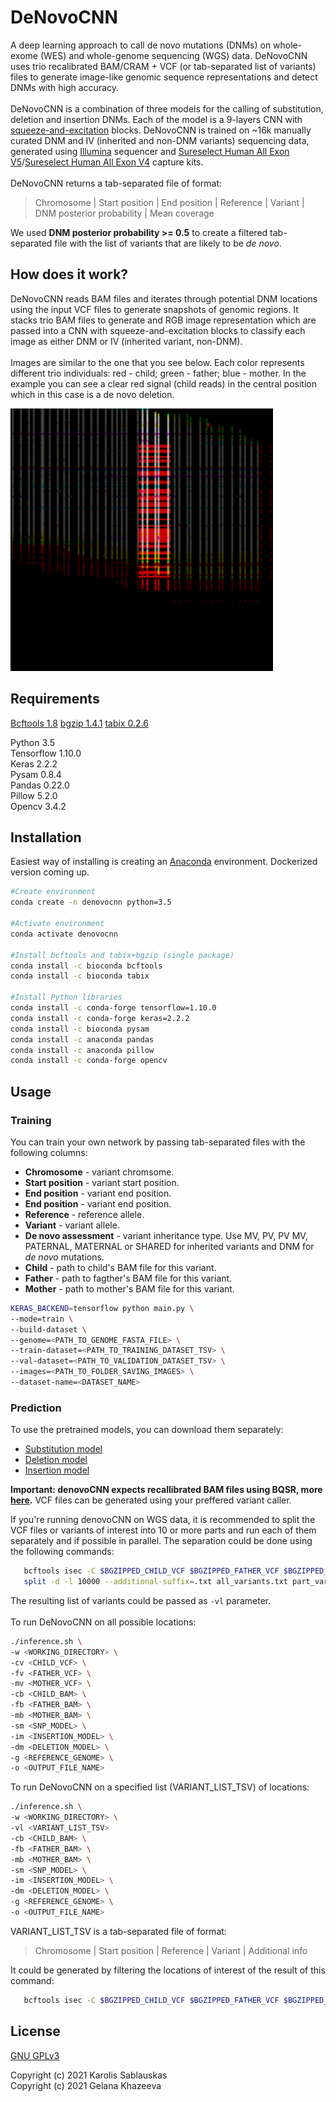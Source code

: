 # DeNovoCNN

A deep learning approach to call de novo mutations (DNMs) on whole-exome (WES) and whole-genome sequencing (WGS) data. DeNovoCNN uses trio recalibrated BAM/CRAM + VCF (or tab-separated list of variants) files to generate image-like genomic sequence representations and detect DNMs with high accuracy. <br>
<br>
DeNovoCNN is a combination of three models for the calling of substitution, deletion and insertion DNMs. Each of the model is a 9-layers CNN with [squeeze-and-excitation](https://arxiv.org/pdf/1709.01507.pdf) blocks. DeNovoCNN is trained on ~16k manually curated DNM and IV (inherited and non-DNM variants) sequencing data, generated using [Illumina](https://www.illumina.com/) sequencer and [Sureselect Human
All Exon V5](https://www.agilent.com/cs/library/datasheets/public/AllExondatasheet-5990-9857EN.pdf)/[Sureselect Human
All Exon V4](https://www.agilent.com/cs/library/flyers/Public/5990-9857en_lo.pdf) capture kits.  <br>
<br>
DeNovoCNN returns a tab-separated file of format:
> Chromosome | Start position | End position | Reference | Variant | DNM posterior probability | Mean coverage 

We used **DNM posterior probability >= 0.5** to create a filtered tab-separated file with the list of variants that are likely to be *de novo*.

## How does it work?

DeNovoCNN reads BAM files and iterates through potential DNM locations using the input VCF files to generate snapshots of genomic regions. It stacks trio BAM files to generate and RGB image representation which are passed into a CNN with squeeze-and-excitation blocks to classify each image as either DNM or IV (inherited variant, non-DNM).<br>
<br>
Images are similar to the one that you see below. Each color represents different trio individuals: red - child; green - father; blue - mother. In the example you can see a clear red signal (child reads) in the central position which in this case is a de novo deletion.<br>


<img src="data/del_dnm.png" alt="drawing" width="420px" height="420px"/>

## Requirements

[Bcftools 1.8](https://samtools.github.io/bcftools/)
[bgzip 1.4.1](http://www.htslib.org/doc/bgzip.html)
[tabix 0.2.6](http://www.htslib.org/doc/tabix.html)

Python 3.5  
Tensorflow 1.10.0  
Keras 2.2.2  
Pysam  0.8.4  
Pandas 0.22.0  
Pillow 5.2.0  
Opencv 3.4.2 

## Installation
Easiest way of installing is creating an [Anaconda](https://www.anaconda.com/) environment. Dockerized version coming up.

```bash
#Create environment 
conda create -n denovocnn python=3.5

#Activate environment 
conda activate denovocnn

#Install bcftools and tabix+bgzip (single package) 
conda install -c bioconda bcftools
conda install -c bioconda tabix

#Install Python libraries
conda install -c conda-forge tensorflow=1.10.0
conda install -c conda-forge keras=2.2.2
conda install -c bioconda pysam
conda install -c anaconda pandas
conda install -c anaconda pillow
conda install -c conda-forge opencv
```

## Usage

### Training
You can train your own network by passing tab-separated files with the following columns:
<ul>
    <li><b>Chromosome</b> - variant chromsome.</li>
    <li><b>Start position</b> - variant start position.</li>
    <li><b>End position</b> - variant end position.</li>
    <li><b>End position</b> - variant end position.</li>
    <li><b>Reference</b> - reference allele.</li>
    <li><b>Variant</b> - variant allele.</li>
    <li><b>De novo assessment</b> - variant inheritance type. Use MV, PV, PV MV, PATERNAL, MATERNAL or SHARED for inherited variants and DNM for <i>de novo</i> mutations.</li>
    <li><b>Child</b> - path to child's BAM file for this variant.</li>
    <li><b>Father</b> - path to fagther's BAM file for this variant.</li>
    <li><b>Mother</b> - path to mother's BAM file for this variant.</li>
</ul>

```bash
KERAS_BACKEND=tensorflow python main.py \
--mode=train \
--build-dataset \
--genome=<PATH_TO_GENOME_FASTA_FILE> \
--train-dataset=<PATH_TO_TRAINING_DATASET_TSV> \
--val-dataset=<PATH_TO_VALIDATION_DATASET_TSV> \
--images=<PATH_TO_FOLDER_SAVING_IMAGES> \
--dataset-name=<DATASET_NAME>

```

### Prediction
To use the pretrained models, you can download them separately:
- [Substitution model](https://drive.google.com/file/d/1YhfoSh5b2HhSS1N1Ii3Jey_qw502VF8I/view?usp=sharing)
- [Deletion model](https://drive.google.com/file/d/1L89lsobNdlCwzbZHzgWQj47FqDE3ElLG/view?usp=sharing)
- [Insertion model](https://drive.google.com/file/d/1JHxDT3mNsVfzws3D9cjHWFsqrAuz-Fmf/view?usp=sharing)

<b>Important: denovoCNN expects recallibrated BAM files using BQSR, more [here](https://gatk.broadinstitute.org/hc/en-us/articles/360035890531-Base-Quality-Score-Recalibration-BQSR-).</b> VCF files can be generated using your preffered variant caller.<br>

If you're running denovoCNN on WGS data, it is recommended to split the VCF files or variants of interest into 10 or more parts and run each of them separately and if possible in parallel. The separation could be done using the following commands:
```bash
   bcftools isec -C $BGZIPPED_CHILD_VCF $BGZIPPED_FATHER_VCF $BGZIPPED_MOTHER_VCF > all_variants.txt
   split -d -l 10000 --additional-suffix=.txt all_variants.txt part_variants

```
The resulting list of variants could be passed as `-vl` parameter. <br>
<br>
To run DeNovoCNN on all possible locations: 
```bash
./inference.sh \
-w <WORKING_DIRECTORY> \
-cv <CHILD_VCF> \
-fv <FATHER_VCF> \
-mv <MOTHER_VCF> \
-cb <CHILD_BAM> \
-fb <FATHER_BAM> \
-mb <MOTHER_BAM> \
-sm <SNP_MODEL> \
-im <INSERTION_MODEL> \
-dm <DELETION_MODEL> \
-g <REFERENCE_GENOME> \
-o <OUTPUT_FILE_NAME>
```

To run DeNovoCNN on a specified list (VARIANT_LIST_TSV) of locations:

```bash
./inference.sh \
-w <WORKING_DIRECTORY> \
-vl <VARIANT_LIST_TSV>
-cb <CHILD_BAM> \
-fb <FATHER_BAM> \
-mb <MOTHER_BAM> \
-sm <SNP_MODEL> \
-im <INSERTION_MODEL> \
-dm <DELETION_MODEL> \
-g <REFERENCE_GENOME> \
-o <OUTPUT_FILE_NAME>
```
VARIANT_LIST_TSV is a tab-separated file of format:
> Chromosome | Start position | Reference | Variant | Additional info

It could be generated by filtering the locations of interest of the result of this command:

```bash
   bcftools isec -C $BGZIPPED_CHILD_VCF $BGZIPPED_FATHER_VCF $BGZIPPED_MOTHER_VCF > all_variants_list.txt
```


## License
[GNU GPLv3](https://choosealicense.com/licenses/gpl-3.0/)

Copyright (c) 2021 Karolis Sablauskas <br>
Copyright (c) 2021 Gelana Khazeeva
